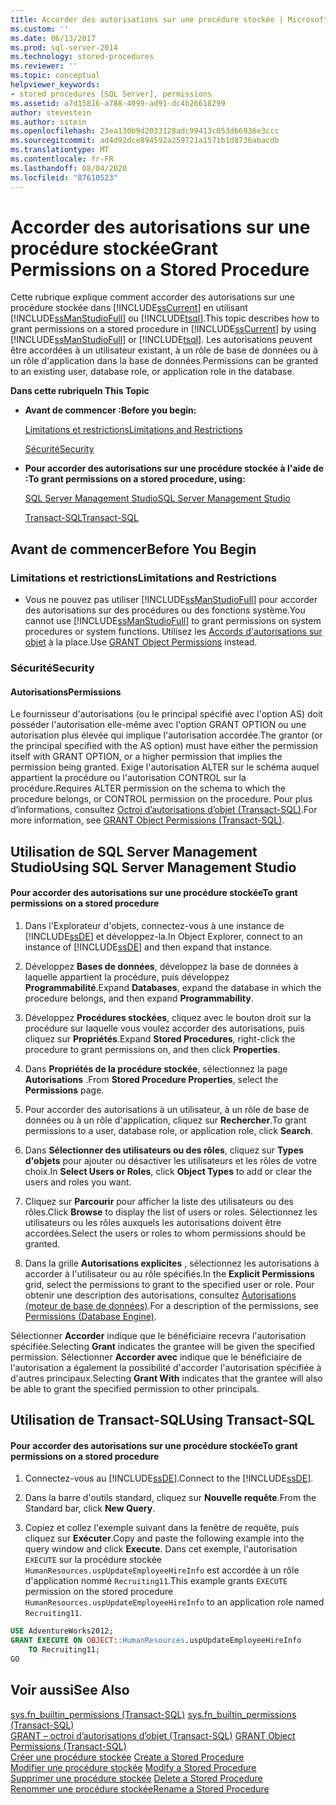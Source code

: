 ```yaml
---
title: Accorder des autorisations sur une procédure stockée | Microsoft Docs
ms.custom: ''
ms.date: 06/13/2017
ms.prod: sql-server-2014
ms.technology: stored-procedures
ms.reviewer: ''
ms.topic: conceptual
helpviewer_keywords:
- stored procedures [SQL Server], permissions
ms.assetid: a7d15816-a788-4099-ad91-dc4b26618299
author: stevestein
ms.author: sstein
ms.openlocfilehash: 23ea130b9d2033128adc99413c053d66936e3ccc
ms.sourcegitcommit: ad4d92dce894592a259721a1571b1d8736abacdb
ms.translationtype: MT
ms.contentlocale: fr-FR
ms.lasthandoff: 08/04/2020
ms.locfileid: "87610523"
---
```

# <a name="grant-permissions-on-a-stored-procedure"></a><span data-ttu-id="5ec62-102">Accorder des autorisations sur une procédure stockée</span><span class="sxs-lookup"><span data-stu-id="5ec62-102">Grant Permissions on a Stored Procedure</span></span>
  <span data-ttu-id="5ec62-103">Cette rubrique explique comment accorder des autorisations sur une procédure stockée dans [!INCLUDE[ssCurrent](../../includes/sscurrent-md.md)] en utilisant [!INCLUDE[ssManStudioFull](../../includes/ssmanstudiofull-md.md)] ou [!INCLUDE[tsql](../../includes/tsql-md.md)].</span><span class="sxs-lookup"><span data-stu-id="5ec62-103">This topic describes how to grant permissions on a stored procedure in [!INCLUDE[ssCurrent](../../includes/sscurrent-md.md)] by using [!INCLUDE[ssManStudioFull](../../includes/ssmanstudiofull-md.md)] or [!INCLUDE[tsql](../../includes/tsql-md.md)].</span></span> <span data-ttu-id="5ec62-104">Les autorisations peuvent être accordées à un utilisateur existant, à un rôle de base de données ou à un rôle d'application dans la base de données.</span><span class="sxs-lookup"><span data-stu-id="5ec62-104">Permissions can be granted to an existing user, database role, or application role in the database.</span></span>  
  
 <span data-ttu-id="5ec62-105">**Dans cette rubrique**</span><span class="sxs-lookup"><span data-stu-id="5ec62-105">**In This Topic**</span></span>  
  
-   <span data-ttu-id="5ec62-106">**Avant de commencer :**</span><span class="sxs-lookup"><span data-stu-id="5ec62-106">**Before you begin:**</span></span>  
  
     [<span data-ttu-id="5ec62-107">Limitations et restrictions</span><span class="sxs-lookup"><span data-stu-id="5ec62-107">Limitations and Restrictions</span></span>](#Restrictions)  
  
     [<span data-ttu-id="5ec62-108">Sécurité</span><span class="sxs-lookup"><span data-stu-id="5ec62-108">Security</span></span>](#Security)  
  
-   <span data-ttu-id="5ec62-109">**Pour accorder des autorisations sur une procédure stockée à l'aide de :**</span><span class="sxs-lookup"><span data-stu-id="5ec62-109">**To grant permissions on a stored procedure, using:**</span></span>  
  
     [<span data-ttu-id="5ec62-110">SQL Server Management Studio</span><span class="sxs-lookup"><span data-stu-id="5ec62-110">SQL Server Management Studio</span></span>](#SSMSProcedure)  
  
     [<span data-ttu-id="5ec62-111">Transact-SQL</span><span class="sxs-lookup"><span data-stu-id="5ec62-111">Transact-SQL</span></span>](#TsqlProcedure)  
  
##  <a name="before-you-begin"></a><a name="BeforeYouBegin"></a> <span data-ttu-id="5ec62-112">Avant de commencer</span><span class="sxs-lookup"><span data-stu-id="5ec62-112">Before You Begin</span></span>  
  
###  <a name="limitations-and-restrictions"></a><a name="Restrictions"></a> <span data-ttu-id="5ec62-113">Limitations et restrictions</span><span class="sxs-lookup"><span data-stu-id="5ec62-113">Limitations and Restrictions</span></span>  
  
-   <span data-ttu-id="5ec62-114">Vous ne pouvez pas utiliser [!INCLUDE[ssManStudioFull](../../includes/ssmanstudiofull-md.md)] pour accorder des autorisations sur des procédures ou des fonctions système.</span><span class="sxs-lookup"><span data-stu-id="5ec62-114">You cannot use [!INCLUDE[ssManStudioFull](../../includes/ssmanstudiofull-md.md)] to grant permissions on system procedures or system functions.</span></span> <span data-ttu-id="5ec62-115">Utilisez les [Accords d'autorisations sur objet](/sql/t-sql/statements/grant-object-permissions-transact-sql) à la place.</span><span class="sxs-lookup"><span data-stu-id="5ec62-115">Use [GRANT Object Permissions](/sql/t-sql/statements/grant-object-permissions-transact-sql) instead.</span></span>  
  
###  <a name="security"></a><a name="Security"></a> <span data-ttu-id="5ec62-116">Sécurité</span><span class="sxs-lookup"><span data-stu-id="5ec62-116">Security</span></span>  
  
####  <a name="permissions"></a><a name="Permissions"></a> <span data-ttu-id="5ec62-117">Autorisations</span><span class="sxs-lookup"><span data-stu-id="5ec62-117">Permissions</span></span>  
 <span data-ttu-id="5ec62-118">Le fournisseur d'autorisations (ou le principal spécifié avec l'option AS) doit posséder l'autorisation elle-même avec l'option GRANT OPTION ou une autorisation plus élevée qui implique l'autorisation accordée.</span><span class="sxs-lookup"><span data-stu-id="5ec62-118">The grantor (or the principal specified with the AS option) must have either the permission itself with GRANT OPTION, or a higher permission that implies the permission being granted.</span></span> <span data-ttu-id="5ec62-119">Exige l'autorisation ALTER sur le schéma auquel appartient la procédure ou l'autorisation CONTROL sur la procédure.</span><span class="sxs-lookup"><span data-stu-id="5ec62-119">Requires ALTER permission on the schema to which the procedure belongs, or CONTROL permission on the procedure.</span></span> <span data-ttu-id="5ec62-120">Pour plus d’informations, consultez [Octroi d’autorisations d’objet &#40;Transact-SQL&#41;](/sql/t-sql/statements/grant-object-permissions-transact-sql).</span><span class="sxs-lookup"><span data-stu-id="5ec62-120">For more information, see [GRANT Object Permissions &#40;Transact-SQL&#41;](/sql/t-sql/statements/grant-object-permissions-transact-sql).</span></span>  
  
##  <a name="using-sql-server-management-studio"></a><a name="SSMSProcedure"></a> <span data-ttu-id="5ec62-121">Utilisation de SQL Server Management Studio</span><span class="sxs-lookup"><span data-stu-id="5ec62-121">Using SQL Server Management Studio</span></span>  
  
#### <a name="to-grant-permissions-on-a-stored-procedure"></a><span data-ttu-id="5ec62-122">Pour accorder des autorisations sur une procédure stockée</span><span class="sxs-lookup"><span data-stu-id="5ec62-122">To grant permissions on a stored procedure</span></span>  
  
1.  <span data-ttu-id="5ec62-123">Dans l'Explorateur d'objets, connectez-vous à une instance de [!INCLUDE[ssDE](../../../includes/ssde-md.md)] et développez-la.</span><span class="sxs-lookup"><span data-stu-id="5ec62-123">In Object Explorer, connect to an instance of [!INCLUDE[ssDE](../../../includes/ssde-md.md)] and then expand that instance.</span></span>  
  
2.  <span data-ttu-id="5ec62-124">Développez **Bases de données**, développez la base de données à laquelle appartient la procédure, puis développez **Programmabilité**.</span><span class="sxs-lookup"><span data-stu-id="5ec62-124">Expand **Databases**, expand the database in which the procedure belongs, and then expand **Programmability**.</span></span>  
  
3.  <span data-ttu-id="5ec62-125">Développez **Procédures stockées**, cliquez avec le bouton droit sur la procédure sur laquelle vous voulez accorder des autorisations, puis cliquez sur **Propriétés**.</span><span class="sxs-lookup"><span data-stu-id="5ec62-125">Expand **Stored Procedures**, right-click the procedure to grant permissions on, and then click **Properties**.</span></span>  
  
4.  <span data-ttu-id="5ec62-126">Dans **Propriétés de la procédure stockée**, sélectionnez la page **Autorisations** .</span><span class="sxs-lookup"><span data-stu-id="5ec62-126">From **Stored Procedure Properties**, select the **Permissions** page.</span></span>  
  
5.  <span data-ttu-id="5ec62-127">Pour accorder des autorisations à un utilisateur, à un rôle de base de données ou à un rôle d'application, cliquez sur **Rechercher**.</span><span class="sxs-lookup"><span data-stu-id="5ec62-127">To grant permissions to a user, database role, or application role, click **Search**.</span></span>  
  
6.  <span data-ttu-id="5ec62-128">Dans **Sélectionner des utilisateurs ou des rôles**, cliquez sur **Types d'objets** pour ajouter ou désactiver les utilisateurs et les rôles de votre choix.</span><span class="sxs-lookup"><span data-stu-id="5ec62-128">In **Select Users or Roles**, click **Object Types** to add or clear the users and roles you want.</span></span>  
  
7.  <span data-ttu-id="5ec62-129">Cliquez sur **Parcourir** pour afficher la liste des utilisateurs ou des rôles.</span><span class="sxs-lookup"><span data-stu-id="5ec62-129">Click **Browse** to display the list of users or roles.</span></span> <span data-ttu-id="5ec62-130">Sélectionnez les utilisateurs ou les rôles auxquels les autorisations doivent être accordées.</span><span class="sxs-lookup"><span data-stu-id="5ec62-130">Select the users or roles to whom permissions should be granted.</span></span>  
  
8.  <span data-ttu-id="5ec62-131">Dans la grille **Autorisations explicites** , sélectionnez les autorisations à accorder à l'utilisateur ou au rôle spécifiés.</span><span class="sxs-lookup"><span data-stu-id="5ec62-131">In the **Explicit Permissions** grid, select the permissions to grant to the specified user or role.</span></span> <span data-ttu-id="5ec62-132">Pour obtenir une description des autorisations, consultez [Autorisations &#40;moteur de base de données&#41;](../security/permissions-database-engine.md).</span><span class="sxs-lookup"><span data-stu-id="5ec62-132">For a description of the permissions, see [Permissions &#40;Database Engine&#41;](../security/permissions-database-engine.md).</span></span>  
  
 <span data-ttu-id="5ec62-133">Sélectionner **Accorder** indique que le bénéficiaire recevra l'autorisation spécifiée.</span><span class="sxs-lookup"><span data-stu-id="5ec62-133">Selecting **Grant** indicates the grantee will be given the specified permission.</span></span> <span data-ttu-id="5ec62-134">Sélectionner **Accorder avec** indique que le bénéficiaire de l'autorisation a également la possibilité d'accorder l'autorisation spécifiée à d'autres principaux.</span><span class="sxs-lookup"><span data-stu-id="5ec62-134">Selecting **Grant With** indicates that the grantee will also be able to grant the specified permission to other principals.</span></span>  
  
##  <a name="using-transact-sql"></a><a name="TsqlProcedure"></a> <span data-ttu-id="5ec62-135">Utilisation de Transact-SQL</span><span class="sxs-lookup"><span data-stu-id="5ec62-135">Using Transact-SQL</span></span>  
  
#### <a name="to-grant-permissions-on-a-stored-procedure"></a><span data-ttu-id="5ec62-136">Pour accorder des autorisations sur une procédure stockée</span><span class="sxs-lookup"><span data-stu-id="5ec62-136">To grant permissions on a stored procedure</span></span>  
  
1.  <span data-ttu-id="5ec62-137">Connectez-vous au [!INCLUDE[ssDE](../../../includes/ssde-md.md)].</span><span class="sxs-lookup"><span data-stu-id="5ec62-137">Connect to the [!INCLUDE[ssDE](../../../includes/ssde-md.md)].</span></span>  
  
2.  <span data-ttu-id="5ec62-138">Dans la barre d'outils standard, cliquez sur **Nouvelle requête**.</span><span class="sxs-lookup"><span data-stu-id="5ec62-138">From the Standard bar, click **New Query**.</span></span>  
  
3.  <span data-ttu-id="5ec62-139">Copiez et collez l'exemple suivant dans la fenêtre de requête, puis cliquez sur **Exécuter**.</span><span class="sxs-lookup"><span data-stu-id="5ec62-139">Copy and paste the following example into the query window and click **Execute**.</span></span> <span data-ttu-id="5ec62-140">Dans cet exemple, l'autorisation `EXECUTE` sur la procédure stockée `HumanResources.uspUpdateEmployeeHireInfo` est accordée à un rôle d'application nommé `Recruiting11`.</span><span class="sxs-lookup"><span data-stu-id="5ec62-140">This example grants `EXECUTE` permission on the stored procedure `HumanResources.uspUpdateEmployeeHireInfo` to an application role named `Recruiting11`.</span></span>  
  
```sql  
USE AdventureWorks2012;   
GRANT EXECUTE ON OBJECT::HumanResources.uspUpdateEmployeeHireInfo  
    TO Recruiting11;  
GO  
```  
  
## <a name="see-also"></a><span data-ttu-id="5ec62-141">Voir aussi</span><span class="sxs-lookup"><span data-stu-id="5ec62-141">See Also</span></span>  
 <span data-ttu-id="5ec62-142">[sys.fn_builtin_permissions &#40;Transact-SQL&#41;](/sql/relational-databases/system-functions/sys-fn-builtin-permissions-transact-sql) </span><span class="sxs-lookup"><span data-stu-id="5ec62-142">[sys.fn_builtin_permissions &#40;Transact-SQL&#41;](/sql/relational-databases/system-functions/sys-fn-builtin-permissions-transact-sql) </span></span>  
 <span data-ttu-id="5ec62-143">[GRANT – octroi d’autorisations d’objet &#40;Transact-SQL&#41;](/sql/t-sql/statements/grant-object-permissions-transact-sql) </span><span class="sxs-lookup"><span data-stu-id="5ec62-143">[GRANT Object Permissions &#40;Transact-SQL&#41;](/sql/t-sql/statements/grant-object-permissions-transact-sql) </span></span>  
 <span data-ttu-id="5ec62-144">[Créer une procédure stockée](../stored-procedures/create-a-stored-procedure.md) </span><span class="sxs-lookup"><span data-stu-id="5ec62-144">[Create a Stored Procedure](../stored-procedures/create-a-stored-procedure.md) </span></span>  
 <span data-ttu-id="5ec62-145">[Modifier une procédure stockée](modify-a-stored-procedure.md) </span><span class="sxs-lookup"><span data-stu-id="5ec62-145">[Modify a Stored Procedure](modify-a-stored-procedure.md) </span></span>  
 <span data-ttu-id="5ec62-146">[Supprimer une procédure stockée](../stored-procedures/delete-a-stored-procedure.md) </span><span class="sxs-lookup"><span data-stu-id="5ec62-146">[Delete a Stored Procedure](../stored-procedures/delete-a-stored-procedure.md) </span></span>  
 [<span data-ttu-id="5ec62-147">Renommer une procédure stockée</span><span class="sxs-lookup"><span data-stu-id="5ec62-147">Rename a Stored Procedure</span></span>](rename-a-stored-procedure.md)  
  
  
